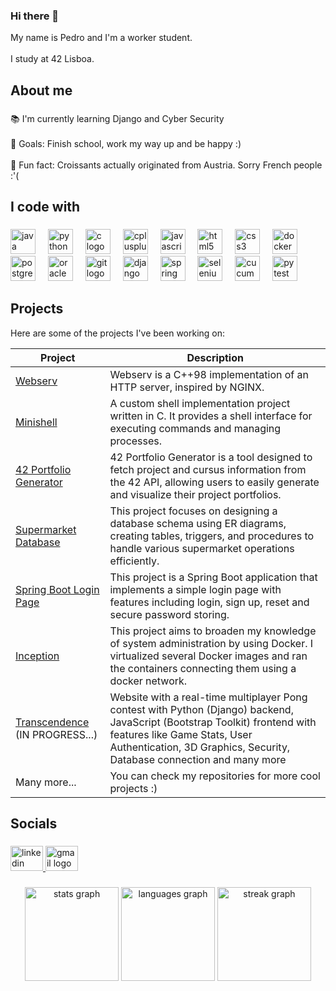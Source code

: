 ### Hi there 👋

<p align="left">My name is Pedro and I'm a worker student.<br><br>I study at 42 Lisboa.</p>

###

<h2 align="left">About me</h2>

###

<p align="left">📚 I'm currently learning Django and Cyber Security<br><br>🎯 Goals: Finish school, work my way up and be happy :)<br><br>🎲 Fun fact: Croissants actually originated from Austria. Sorry French people :'(</p>

###

<h2 align="left">I code with</h2>

###

<div align="left">
  <img src="https://cdn.jsdelivr.net/gh/devicons/devicon/icons/java/java-original.svg" height="40" alt="java logo"  />
  <img width="12" />
  <img src="https://cdn.jsdelivr.net/gh/devicons/devicon/icons/python/python-original.svg" height="40" alt="python logo"  />
  <img width="12" />
  <img src="https://cdn.jsdelivr.net/gh/devicons/devicon/icons/c/c-original.svg" height="40" alt="c logo"  />
  <img width="12" />
  <img src="https://cdn.jsdelivr.net/gh/devicons/devicon/icons/cplusplus/cplusplus-original.svg" height="40" alt="cplusplus logo"  />
  <img width="12" />
  <img src="https://cdn.jsdelivr.net/gh/devicons/devicon/icons/javascript/javascript-original.svg" height="40" alt="javascript logo"  />
  <img width="12" />
  <img src="https://cdn.jsdelivr.net/gh/devicons/devicon/icons/html5/html5-original.svg" height="40" alt="html5 logo"  />
  <img width="12" />
  <img src="https://cdn.jsdelivr.net/gh/devicons/devicon/icons/css3/css3-original.svg" height="40" alt="css3 logo"  />
  <img width="12" />
  <img src="https://cdn.jsdelivr.net/gh/devicons/devicon/icons/docker/docker-original.svg" height="40" alt="docker logo"  />
  <img width="12" />
  <img src="https://cdn.jsdelivr.net/gh/devicons/devicon/icons/postgresql/postgresql-original.svg" height="40" alt="postgresql logo"  />
  <img width="12" />
  <img src="https://cdn.jsdelivr.net/gh/devicons/devicon/icons/oracle/oracle-original.svg" height="40" alt="oracle logo"  />
  <img width="12" />
  <img src="https://cdn.jsdelivr.net/gh/devicons/devicon/icons/git/git-original.svg" height="40" alt="git logo"  />
  <img width="12" />
  <img src="https://cdn.jsdelivr.net/gh/devicons/devicon/icons/django/django-plain.svg" height="40" alt="django logo"  />
  <img width="12" />
  <img src="https://cdn.jsdelivr.net/gh/devicons/devicon/icons/spring/spring-original.svg" height="40" alt="spring logo"  />
  <img width="12" />
  <img src="https://cdn.jsdelivr.net/gh/devicons/devicon/icons/selenium/selenium-original.svg" height="40" alt="selenium logo"  />
  <img width="12" />
  <img src="https://cdn.jsdelivr.net/gh/devicons/devicon/icons/cucumber/cucumber-plain.svg" height="40" alt="cucumber logo"  />
  <img width="12" />
  <img src="https://cdn.jsdelivr.net/gh/devicons/devicon/icons/pytest/pytest-original.svg" height="40" alt="pytest logo"  />
</div>

###

<section class="section">
  <h2>Projects</h2>
  <p>Here are some of the projects I've been working on:</p>
  <table>
    <thead>
      <tr>
        <th>Project</th>
        <th>Description</th>
      </tr>
    </thead>
    <tbody>
      <tr>
        <td><a href="https://github.com/IcQuackson/webserv-42">Webserv</a></td>
        <td>Webserv is a C++98 implementation of an HTTP server, inspired by NGINX.</td>
      </tr>
      <tr>
        <td><a href="https://github.com/IcQuackson/minishell">Minishell</a></td>
        <td>A custom shell implementation project written in C. It provides a shell interface for executing commands and managing processes.</td>
      </tr>
      <tr>
        <td><a href="https://github.com/IcQuackson/42-Portfolio-Generator">42 Portfolio Generator</a></td>
        <td>42 Portfolio Generator is a tool designed to fetch project and cursus information from the 42 API, allowing users to easily generate and visualize their project portfolios.</td>
      </tr>
      <tr>
        <td><a href="https://github.com/IcQuackson/SuperMarket-DataBase">Supermarket Database</a></td>
        <td>This project focuses on designing a database schema using ER diagrams, creating tables, triggers, and procedures to handle various supermarket operations efficiently.</td>
      </tr>
      <tr>
        <td><a href="https://github.com/IcQuackson/Spring-Boot-Login-Page">Spring Boot Login Page</a> </td>
        <td>This project is a Spring Boot application that implements a simple login page with features including login, sign up, reset and secure password storing.
        </td>
      </tr>
      <tr>
        <td><a href="https://github.com/IcQuackson/Inception-42">Inception</a></td>
        <td>This project aims to broaden my knowledge of system administration by using Docker. I virtualized several Docker images and ran the containers connecting them using a docker network.
        </td>
      </tr>
      <tr>
        <td><a href="https://github.com/abaiao-r/ft_transcendence">Transcendence</a> (IN PROGRESS...) </td>
        <td>Website with a real-time multiplayer Pong contest with Python (Django) backend, JavaScript (Bootstrap Toolkit) frontend with features like Game Stats, User Authentication, 3D Graphics, Security, Database connection and many more </td>
      </tr>
      <tr>
        <td>Many more...</td>
        <td>You can check my repositories for more cool projects :)</td>
      </tr>
    </tbody>
  </table>
</section>


###

<h2 align="left">Socials</h2>

###

<div align="left">
  <a href="https://www.linkedin.com/in/pedro-goncalves98/">
    <img src="https://raw.githubusercontent.com/maurodesouza/profile-readme-generator/master/src/assets/icons/social/linkedin/default.svg" width="52" height="40" alt="linkedin logo" />
  </a>
  <a href="mailto: pedrorenato1998@gmail.com" target="_blank">
    <img src="https://raw.githubusercontent.com/maurodesouza/profile-readme-generator/master/src/assets/icons/social/gmail/default.svg" width="52" height="40" alt="gmail logo" />
  </a>
</div>


###

<div align="center">
  <img src="https://github-readme-stats.vercel.app/api?username=IcQuackson&hide_title=false&hide_rank=false&show_icons=true&include_all_commits=true&count_private=true&disable_animations=false&theme=dracula&locale=en&hide_border=false&order=1" height="150" alt="stats graph"  />
  <img src="https://github-readme-stats.vercel.app/api/top-langs?username=IcQuackson&locale=en&hide_title=false&layout=compact&card_width=320&langs_count=5&theme=dracula&hide_border=false&order=2" height="150" alt="languages graph"  />
  <img src="https://streak-stats.demolab.com?user=IcQuackson&locale=en&mode=daily&theme=dracula&hide_border=false&border_radius=5&order=3" height="150" alt="streak graph"  />
</div>

###

